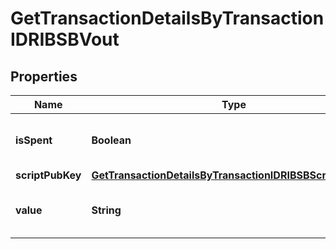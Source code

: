

# GetTransactionDetailsByTransactionIDRIBSBVout


## Properties

| Name | Type | Description | Notes |
|------------ | ------------- | ------------- | -------------|
|**isSpent** | **Boolean** | Defines whether the output is spent or not. |  |
|**scriptPubKey** | [**GetTransactionDetailsByTransactionIDRIBSBScriptPubKey**](GetTransactionDetailsByTransactionIDRIBSBScriptPubKey.md) |  |  |
|**value** | **String** | Represents the sent/received amount. |  |



